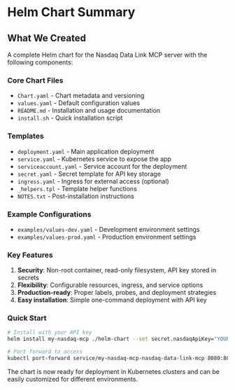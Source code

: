 # Helm Chart Summary

## What We Created

A complete Helm chart for the Nasdaq Data Link MCP server with the following components:

### Core Chart Files
- `Chart.yaml` - Chart metadata and versioning
- `values.yaml` - Default configuration values
- `README.md` - Installation and usage documentation
- `install.sh` - Quick installation script

### Templates
- `deployment.yaml` - Main application deployment
- `service.yaml` - Kubernetes service to expose the app
- `serviceaccount.yaml` - Service account for the deployment
- `secret.yaml` - Secret template for API key storage
- `ingress.yaml` - Ingress for external access (optional)
- `_helpers.tpl` - Template helper functions
- `NOTES.txt` - Post-installation instructions

### Example Configurations
- `examples/values-dev.yaml` - Development environment settings
- `examples/values-prod.yaml` - Production environment settings

### Key Features
1. **Security**: Non-root container, read-only filesystem, API key stored in secrets
2. **Flexibility**: Configurable resources, ingress, and service options
3. **Production-ready**: Proper labels, probes, and deployment strategies
4. **Easy installation**: Simple one-command deployment with API key

### Quick Start
```bash
# Install with your API key
helm install my-nasdaq-mcp ./helm-chart --set secret.nasdaqApiKey="YOUR_API_KEY"

# Port forward to access
kubectl port-forward service/my-nasdaq-mcp-nasdaq-data-link-mcp 8080:8080
```

The chart is now ready for deployment in Kubernetes clusters and can be easily customized for different environments.